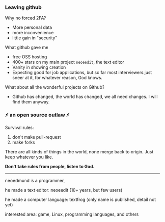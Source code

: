 ### Leaving github

Why no forced 2FA?
- More personal data
- more inconvenience
- little gain in "security"

What github gave me
- free OSS hosting
- 400+ stars on my main project `neoeedit`, the text editor
- Vanity in showing creation
- Expecting good for job applications, but so far most interviewers just sneer at it, for whatever reason, God knows.

What about all the wonderful projects on Github?
- Github has changed, the world has changed, we all need changes. I will find them anyway.







### ⚡ an open source outlaw ⚡ 

Survival rules:

1. don't make pull-request
2. make forks

There are all kinds of things in the world, none merge back to origin. Just keep whatever you like.


__Don't take rules from people, listen to God.__

-----
neoedmund is a programmer, 

he made a text editor: neoeedit (10+ years, but few users)

he made a computer language: textfrog (only name is published, detail not yet)

interested area: game, Linux, programming languages, and others








<!--
**neoedmund/neoedmund** is a ✨ _special_ ✨ repository because its `README.md` (this file) appears on your GitHub profile.

Here are some ideas to get you started:

- 🔭 I’m currently working on ...
- 🌱 I’m currently learning ...
- 👯 I’m looking to collaborate on ...
- 🤔 I’m looking for help with ...
- 💬 Ask me about ...
- 📫 How to reach me: ...
- 😄 Pronouns: ...
- ⚡ Fun fact: ...
-->
